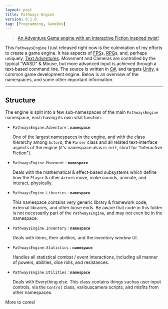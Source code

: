 ```yaml
---
layout: post
title: Pathways Engine
version: 0.1.0
tag: [Programming, GameDev]
---
```


>[An Adventure Game engine with an Interactive Fiction inspired twist!][pathways]

[pathways]: <https://github.com/iasEnvy/PathwaysEngine/>

This `PathwaysEngine` I just released right now is the culmination of my efforts to create a game engine. It has aspects of [FPS][]s, [RPG][]s, and, perhaps uniquely, [Text Adventures][]. Movement and Cameras are controlled by the typical "WASD" & Mouse, but more advanced input is achieved through a text-based command line. The source is written in [C#][], and targets [Unity][], a common game development engine. Below is an overview of the namespaces, and some other important information.

[FPS]: <http://en.wikipedia.org/wiki/Marathon_Infinity>
[RPG]: <http://www.spiderwebsoftware.com/geneforge/>
[Text Adventures]: <http://ifdb.tads.org/viewgame?id=6dj2vguyiagrhvc2>
[C#]: <http://www.mono-project.com/docs/about-mono/languages/csharp/>
[Unity]: <http://unity3d.com>

---

## Structure ##

The engine is split into a few sub-namespaces of the main `PathwaysEngine` namespace, each having its own vital function.

- `PathwaysEngine.Adventure` : **`namespace`**

    One of the largest namespaces in the engine, and with the class hierarchy among `Actor`s, the `Parser` class and all related text-interface aspects of the engine (it's namespace alias is `intf`, short for "Interactive Fiction").

- `PathwaysEngine.Movement` : **`namespace`**

    Deals with the mathematical & effect-based subsystems which define how the `Player` & other `Actor`s move, make sounds, animate, and interact, physically.

- `PathwaysEngine.Libraries` : **`namespace`**

    This namespace contains very generic library & framework code, external libraries, and other loose ends. Be aware that code in this folder is not necessarily part of the `PathwaysEngine`, and may not even be in the namespace.

- `PathwaysEngine.Inventory` : **`namespace`**

    Deals with items, their abilities, and the inventory window UI.

- `PathwaysEngine.Statistics` : **`namespace`**

    Handles all statistical combat / event interactions, including all manner of powers, abilities, dice rolls, and resistances.

- `PathwaysEngine.Utilities` : **`namespace`**

    Deals with Everything else. This class contains things suchas user input controls, via the `Control` class, variouscamera scripts, and misfits from other namespaces.


More to come!
